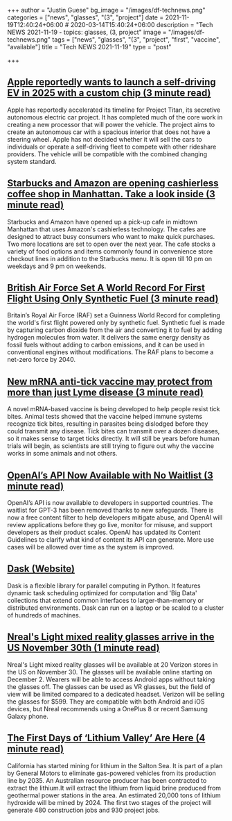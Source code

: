 +++
author = "Justin Guese"
bg_image = "/images/df-technews.png"
categories = ["news", "glasses", "(3", "project"]
date = 2021-11-19T12:40:24+06:00 # 2020-03-14T15:40:24+06:00
description = "Tech NEWS 2021-11-19 - topics: glasses, (3, project"
image = "/images/df-technews.png"
tags = ["news", "glasses", "(3", "project", "first", "vaccine", "available"]
title = "Tech NEWS 2021-11-19"
type = "post"

+++

## [Apple reportedly wants to launch a self-driving EV in 2025 with a custom chip (3 minute read)](https://www.theverge.com/2021/11/18/22789615/apple-self-driving-car-project-titan-custom-processor-ev)

Apple has reportedly accelerated its timeline for Project Titan, its secretive autonomous electric car project. It has completed much of the core work in creating a new processor that will power the vehicle. The project aims to create an autonomous car with a spacious interior that does not have a steering wheel. Apple has not decided whether it will sell the cars to individuals or operate a self-driving fleet to compete with other rideshare providers. The vehicle will be compatible with the combined changing system standard.

## [Starbucks and Amazon are opening cashierless coffee shop in Manhattan. Take a look inside (3 minute read)](https://www.cnbc.com/2021/11/18/starbucks-opens-pickup-store-with-amazon-go-technology-in-manhattan.html)

Starbucks and Amazon have opened up a pick-up cafe in midtown Manhattan that uses Amazon's cashierless technology. The cafes are designed to attract busy consumers who want to make quick purchases. Two more locations are set to open over the next year. The cafe stocks a variety of food options and items commonly found in convenience store checkout lines in addition to the Starbucks menu. It is open till 10 pm on weekdays and 9 pm on weekends.

## [British Air Force Set A World Record For First Flight Using Only Synthetic Fuel (3 minute read)](https://interestingengineering.com/british-air-force-set-a-world-record-for-first-flight-using-only-synthetic-fuel)

Britain’s Royal Air Force (RAF) set a Guinness World Record for completing the world's first flight powered only by synthetic fuel. Synthetic fuel is made by capturing carbon dioxide from the air and converting it to fuel by adding hydrogen molecules from water. It delivers the same energy density as fossil fuels without adding to carbon emissions, and it can be used in conventional engines without modifications. The RAF plans to become a net-zero force by 2040.

## [New mRNA anti-tick vaccine may protect from more than just Lyme disease (3 minute read)](https://newatlas.com/science/mrna-tick-vaccine-lyme-disease-yale/)

A novel mRNA-based vaccine is being developed to help people resist tick bites. Animal tests showed that the vaccine helped immune systems recognize tick bites, resulting in parasites being dislodged before they could transmit any disease. Tick bites can transmit over a dozen diseases, so it makes sense to target ticks directly. It will still be years before human trials will begin, as scientists are still trying to figure out why the vaccine works in some animals and not others.

## [OpenAI’s API Now Available with No Waitlist (3 minute read)](https://openai.com/blog/api-no-waitlist/)

OpenAI’s API is now available to developers in supported countries. The waitlist for GPT-3 has been removed thanks to new safeguards. There is now a free content filter to help developers mitigate abuse, and OpenAI will review applications before they go live, monitor for misuse, and support developers as their product scales. OpenAI has updated its Content Guidelines to clarify what kind of content its API can generate. More use cases will be allowed over time as the system is improved.

## [Dask (Website)](https://dask.org//1/0100017d37e3d108-dfc7a714-cc30-42e7-9f4a-96221fbdd80b-000000/uQb1oovg-9Wz8zAMn46BVuHW39Q5UWaAatpz80EVMKU=224)

Dask is a flexible library for parallel computing in Python. It features dynamic task scheduling optimized for computation and 'Big Data' collections that extend common interfaces to larger-than-memory or distributed environments. Dask can run on a laptop or be scaled to a cluster of hundreds of machines.

## [Nreal's Light mixed reality glasses arrive in the US November 30th (1 minute read)](https://www.engadget.com/nreal-light-mixed-reality-glasses-us-verizon-140017764.html)

Nreal's Light mixed reality glasses will be available at 20 Verizon stores in the US on November 30. The glasses will be available online starting on December 2. Wearers will be able to access Android apps without taking the glasses off. The glasses can be used as VR glasses, but the field of view will be limited compared to a dedicated headset. Verizon will be selling the glasses for $599. They are compatible with both Android and iOS devices, but Nreal recommends using a OnePlus 8 or recent Samsung Galaxy phone.

## [The First Days of ‘Lithium Valley’ Are Here (4 minute read)](https://www.vice.com/en/article/xgdxy3/the-first-days-of-lithium-valley-are-here)

California has started mining for lithium in the Salton Sea. It is part of a plan by General Motors to eliminate gas-powered vehicles from its production line by 2035. An Australian resource producer has been contracted to extract the lithium.It will extract the lithium from liquid brine produced from geothermal power stations in the area. An estimated 20,000 tons of lithium hydroxide will be mined by 2024. The first two stages of the project will generate 480 construction jobs and 930 project jobs.

